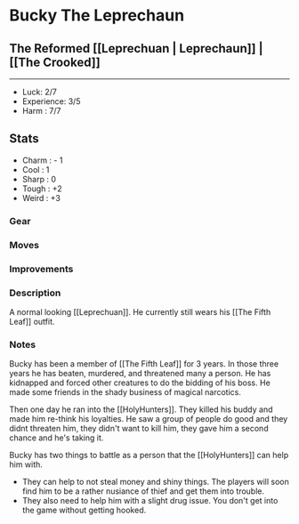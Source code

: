 # Bucky The Leprechaun
## The Reformed [[Leprechuan | Leprechaun]] | [[The Crooked]]
---
 - Luck: 2/7
 - Experience: 3/5
 - Harm : 7/7

## Stats
- Charm : - 1
- Cool : 1
- Sharp : 0
- Tough : +2
- Weird : +3
 
### Gear

### Moves

### Improvements

### Description
A normal looking [[Leprechuan]]. He currently still wears his [[The Fifth Leaf]] outfit.
### Notes
Bucky has been a member of [[The Fifth Leaf]] for 3 years. In those three years he has beaten, murdered, and threatened many a person. He has kidnapped and forced other creatures to do the bidding of his boss. He made some friends in the shady business of magical narcotics. 

Then one day he ran into the [[HolyHunters]]. They killed his buddy and made him re-think his loyalties. He saw a group of people do good and they didnt threaten him, they didn't want to kill him, they gave him a second chance and he's taking it. 

Bucky has two things to battle as a person that the [[HolyHunters]] can help him with.
- They can help to not steal money and shiny things. The players will soon find him to be a rather nusiance of thief and get them into trouble. 
- They also need to help him with a slight drug issue. You don't get into the game without getting hooked. 